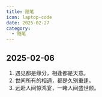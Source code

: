 ```yaml
---
title: 随笔
icon: laptop-code
date: 2025-02-27
category:
  - 随笔
---
```


## 2025-02-06

1. 遇见都是缘分，相逢都是天意。
2. 世间所有的相遇，都是久别重逢。
3. 远赴人间惊鸿宴，一睹人间盛世颜。
